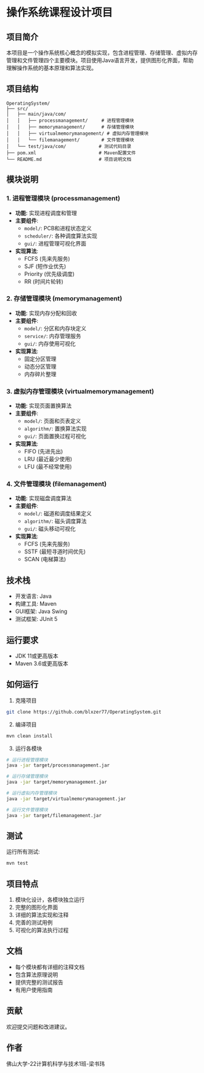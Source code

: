# 操作系统课程设计项目

## 项目简介
本项目是一个操作系统核心概念的模拟实现，包含进程管理、存储管理、虚拟内存管理和文件管理四个主要模块。项目使用Java语言开发，提供图形化界面，帮助理解操作系统的基本原理和算法实现。

## 项目结构
```
OperatingSystem/
├── src/
│   ├── main/java/com/
│   │   ├── processmanagement/     # 进程管理模块
│   │   ├── memorymanagement/      # 存储管理模块
│   │   ├── virtualmemorymanagement/ # 虚拟内存管理模块
│   │   └── filemanagement/        # 文件管理模块
│   └── test/java/com/            # 测试代码目录
├── pom.xml                       # Maven配置文件
└── README.md                     # 项目说明文档
```

## 模块说明

### 1. 进程管理模块 (processmanagement)
- **功能**: 实现进程调度和管理
- **主要组件**:
  - `model/`: PCB和进程状态定义
  - `scheduler/`: 各种调度算法实现
  - `gui/`: 进程管理可视化界面
- **实现算法**:
  - FCFS (先来先服务)
  - SJF (短作业优先)
  - Priority (优先级调度)
  - RR (时间片轮转)

### 2. 存储管理模块 (memorymanagement)
- **功能**: 实现内存分配和回收
- **主要组件**:
  - `model/`: 分区和内存块定义
  - `service/`: 内存管理服务
  - `gui/`: 内存使用可视化
- **实现算法**:
  - 固定分区管理
  - 动态分区管理
  - 内存碎片整理

### 3. 虚拟内存管理模块 (virtualmemorymanagement)
- **功能**: 实现页面置换算法
- **主要组件**:
  - `model/`: 页面和页表定义
  - `algorithm/`: 置换算法实现
  - `gui/`: 页面置换过程可视化
- **实现算法**:
  - FIFO (先进先出)
  - LRU (最近最少使用)
  - LFU (最不经常使用)

### 4. 文件管理模块 (filemanagement)
- **功能**: 实现磁盘调度算法
- **主要组件**:
  - `model/`: 磁道和调度结果定义
  - `algorithm/`: 磁头调度算法
  - `gui/`: 磁头移动可视化
- **实现算法**:
  - FCFS (先来先服务)
  - SSTF (最短寻道时间优先)
  - SCAN (电梯算法)

## 技术栈
- 开发语言: Java
- 构建工具: Maven
- GUI框架: Java Swing
- 测试框架: JUnit 5

## 运行要求
- JDK 11或更高版本
- Maven 3.6或更高版本

## 如何运行
1. 克隆项目
```bash
git clone https://github.com/blxzer77/OperatingSystem.git
```

2. 编译项目
```bash
mvn clean install
```

3. 运行各模块
```bash
# 运行进程管理模块
java -jar target/processmanagement.jar

# 运行存储管理模块
java -jar target/memorymanagement.jar

# 运行虚拟内存管理模块
java -jar target/virtualmemorymanagement.jar

# 运行文件管理模块
java -jar target/filemanagement.jar
```

## 测试
运行所有测试:
```bash
mvn test
```

## 项目特点
1. 模块化设计，各模块独立运行
2. 完整的图形化界面
3. 详细的算法实现和注释
4. 完善的测试用例
5. 可视化的算法执行过程

## 文档
- 每个模块都有详细的注释文档
- 包含算法原理说明
- 提供完整的测试报告
- 有用户使用指南

## 贡献
欢迎提交问题和改进建议。

## 作者
佛山大学-22计算机科学与技术1班-梁书玮
